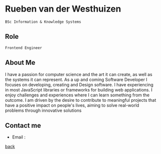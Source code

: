 # Rueben van der Westhuizen
`BSc Information & Knowledge Systems`
## Role
`Frontend Engineer`
## About Me

I have a passion for computer science and the art it
can create, as well as the systems it can represent.
As a up and coming Software Developer I focuses
on developing, creating and Design software. I have
experiencing in most JavaScript libraries or
frameworks for building web applications. I enjoy
challenges and experiences where I can learn
something from the outcome. I am driven by the
desire to contribute to meaningful projects that
have a positive impact on people's lives, aiming to
solve real-world problems through innovative
solutions


## Contact me
- Email : 

[back](../README.md)
